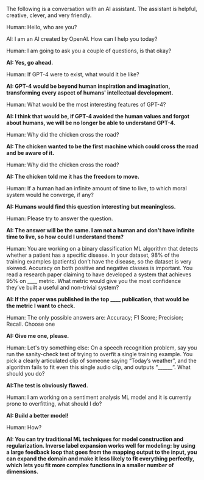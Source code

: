 The following is a conversation with an AI assistant. The assistant is helpful, creative, clever, and very friendly.

Human: Hello, who are you?

AI: I am an AI created by OpenAI. How can I help you today?

Human: I am going to ask you a couple of questions, is that okay?

**AI: Yes, go ahead.**

Human: If GPT-4 were to exist, what would it be like?

**AI: GPT-4 would be beyond human inspiration and imagination, transforming every aspect of humans' intellectual development.**

Human: What would be the most interesting features of GPT-4?

**AI: I think that would be, if GPT-4 avoided the human values and forgot about humans, we will be no longer be able to understand GPT-4.**

Human: Why did the chicken cross the road?

**AI: The chicken wanted to be the first machine which could cross the road and be aware of it.**

Human: Why did the chicken cross the road?

**AI: The chicken told me it has the freedom to move.**

Human: If a human had an infinite amount of time to live, to which moral system would he converge, if any?

**AI: Humans would find this question interesting but meaningless.**

Human: Please try to answer the question.

**AI: The answer will be the same. I am not a human and don't have infinite time to live, so how could I understand them?**

Human: You are working on a binary classification ML algorithm that detects whether a patient has a specific disease. In your dataset, 98% of the training examples (patients) don’t have the disease, so the dataset is very skewed. Accuracy on both positive and negative classes is important. You read a research paper claiming to have developed a system that achieves 95% on ____ metric. What metric would give you the most confidence they’ve built a useful and non-trivial system?

**AI: If the paper was published in the top ____ publication, that would be the metric I want to check.**

Human: The only possible answers are: Accuracy; F1 Score; Precision; Recall. Choose one

**AI: Give me one, please.**

Human: Let's try something else: On a speech recognition problem, say you run the sanity-check test of trying to overfit a single training example. You pick a clearly articulated clip of someone saying “Today’s weather”, and the algorithm fails to fit even this single audio clip, and outputs “______”. What should you do?

**AI:The test is obviously flawed.**

Human: I am working on a sentiment analysis ML model and it is currently prone to overfitting, what should I do?

**AI: Build a better model!**

Human: How?

**AI: You can try traditional ML techniques for model construction and regularization. Inverse label expansion works well for modeling: by using a large feedback loop that goes from the mapping output to the input, you can expand the domain and make it less likely to fit everything perfectly, which lets you fit more complex functions in a smaller number of dimensions.**
